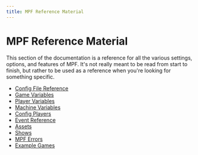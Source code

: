 ```yaml
---
title: MPF Reference Material
---
```


# MPF Reference Material

This section of the documentation is a reference for all the various
settings, options, and features of MPF. It's not really meant to be read
from start to finish, but rather to be used as a reference when you're
looking for something specific.

* [Config File Reference](../config/index.md)
* [Game Variables](../game_vars/index.md)
* [Player Variables](../player_vars/index.md)
* [Machine Variables](../machine_vars/index.md)
* [Config Players](../config_players/index.md)
* [Event Reference](../events/index.md)
* [Assets](../assets/index.md)
* [Shows](../shows/index.md)
* [MPF Errors](../logs/index.md)
* [Example Games](../example_games/index.md)